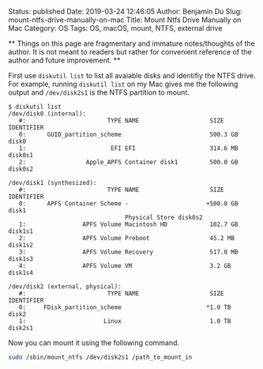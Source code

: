 Status: published
Date: 2019-03-24 12:46:05
Author: Benjamin Du
Slug: mount-ntfs-drive-manually-on-mac
Title: Mount Ntfs Drive Manually on Mac
Category: OS
Tags: OS, macOS, mount, NTFS, external drive

**
Things on this page are fragmentary and immature notes/thoughts of the author.
It is not meant to readers but rather for convenient reference of the author and future improvement.
**

First use `diskutil list` to list all avaiable disks and identifiy the NTFS drive.
For example,
running `diskutil list` on my Mac gives me the following output
and `/dev/disk2s1` is the NTFS partition to mount.

```
$ diskutil list
/dev/disk0 (internal):
   #:                       TYPE NAME                    SIZE       IDENTIFIER
   0:      GUID_partition_scheme                         500.3 GB   disk0
   1:                        EFI EFI                     314.6 MB   disk0s1
   2:                 Apple_APFS Container disk1         500.0 GB   disk0s2

/dev/disk1 (synthesized):
   #:                       TYPE NAME                    SIZE       IDENTIFIER
   0:      APFS Container Scheme -                      +500.0 GB   disk1
                                 Physical Store disk0s2
   1:                APFS Volume Macintosh HD            102.7 GB   disk1s1
   2:                APFS Volume Preboot                 45.2 MB    disk1s2
   3:                APFS Volume Recovery                517.0 MB   disk1s3
   4:                APFS Volume VM                      3.2 GB     disk1s4

/dev/disk2 (external, physical):
   #:                       TYPE NAME                    SIZE       IDENTIFIER
   0:     FDisk_partition_scheme                        *1.0 TB     disk2
   1:                      Linux                         1.0 TB     disk2s1
```

Now you can mount it using the following command.

```Bash
sudo /sbin/mount_ntfs /dev/disk2s1 /path_to_mount_in
```
